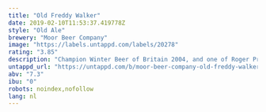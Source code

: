 ```yaml
---
title: "Old Freddy Walker"
date: 2019-02-10T11:53:37.419778Z
style: "Old Ale"
brewery: "Moor Beer Company"
image: "https://labels.untappd.com/labels/20278"
rating: "3.85"
description: "Champion Winter Beer of Britain 2004, and one of Roger Protz’s “300 Beers To Try Before You Die”.  This cult ale is one for the connoisseur! A rich, dark, full – bodied old ale that really has to be tasted to be appreciated.  This beer is usually the first to sell out at beer festivals, thanks to its blend of Pale, Lager, Crystal, Wheat and Black malts that are fermented with an English yeast.  Bramling Cross hops are added to provide a hint of orange and a balancing dose of bitterness."
untappd_url: "https://untappd.com/b/moor-beer-company-old-freddy-walker/20278"
abv: "7.3"
ibu: "0"
robots: noindex,nofollow
lang: nl
---
```


